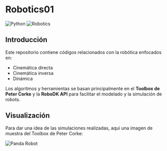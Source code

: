 # Robotics01

![Python](https://img.shields.io/badge/Python-3.x-blue)
![Robotics](https://img.shields.io/badge/Topic-Robotics-green)

## Introducción

Este repositorio contiene códigos relacionados con la robótica enfocados en:

- Cinemática directa
- Cinemática inversa
- Dinámica

Los algoritmos y herramientas se basan principalmente en el **Toolbox de Peter Corke** y la **RoboDK API** para facilitar el modelado y la simulación de robots.

## Visualización

Para dar una idea de las simulaciones realizadas, aquí una imagen de muestra del Toolbox de Peter Corke:

![Panda Robot](https://github.com/petercorke/robotics-toolbox-python/raw/master/docs/figs/panda1.gif)
